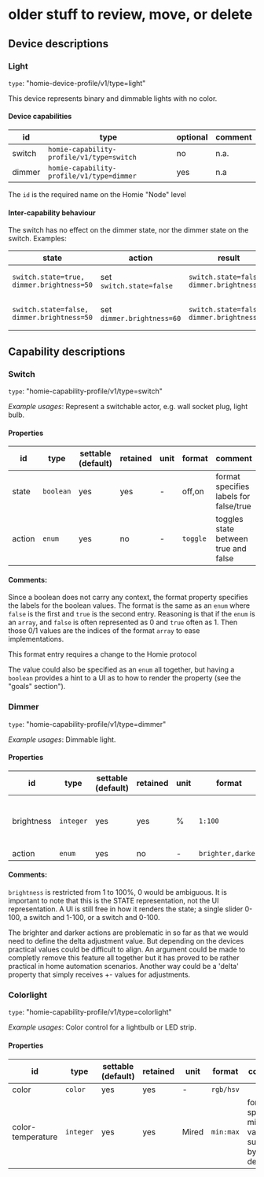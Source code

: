 # older stuff to review, move, or delete


## Device descriptions

### Light
`type`: "homie-device-profile/v1/type=light"

This device represents binary and dimmable lights with no color.

#### Device capabilities

|id|type|optional|comment
|-|-|-|-|
|switch|`homie-capability-profile/v1/type=switch`|no|n.a.
|dimmer|`homie-capability-profile/v1/type=dimmer`|yes|n.a

The `id` is the required name on the Homie "Node" level

#### Inter-capability behaviour

The switch has no effect on the dimmer state, nor the dimmer state on the switch. Examples:

|state|action|result|remark|
|-|-|-|-|
|`switch.state=true, dimmer.brightness=50`|set `switch.state=false`|`switch.state=false, dimmer.brightness=50`|brightness is unchanged
|`switch.state=false, dimmer.brightness=50`|set `dimmer.brightness=60`|`switch.state=false, dimmer.brightness=60`|light remains off


## Capability descriptions

### Switch
`type`: "homie-capability-profile/v1/type=switch"

*Example usages*: Represent a switchable actor, e.g. wall socket plug, light bulb.

#### Properties

|id|type|settable (default)|retained|unit|format|comment
|-|-|-|-|-|-|-|
|state|`boolean`|yes|yes|-|off,on|format specifies labels for false/true
|action|`enum`|yes|no|-|`toggle`| toggles state between true and false


#### Comments:
Since a boolean does not carry any context, the format property specifies the labels for the boolean values.
The format is the same as an `enum` where `false` is the first and `true` is the second entry.
Reasoning is that if the `enum` is an `array`, and `false` is often represented as 0 and `true` often as 1. Then those 0/1 values are the indices of the format `array` to ease implementations.

This format entry requires a change to the Homie protocol

The value could also be specified as an `enum` all together, but having a `boolean` provides a hint to a UI as to how to render the property (see the "goals" section").

### Dimmer
`type`: "homie-capability-profile/v1/type=dimmer"

*Example usages*: Dimmable light.

#### Properties

|id|type|settable (default)|retained|unit|format|comment
|-|-|-|-|-|-|-|
|brightness|`integer`|yes|yes|%|`1:100`|0 is not allowed since it would be ambiguous
|action|`enum`|yes|no|-|`brighter,darker`|

#### Comments:
`brightness` is restricted from 1 to 100%, 0 would be ambiguous. It is important to note that this is the STATE representation, not the UI representation. A UI is still free in how it renders the state; a single slider 0-100, a switch and 1-100, or a switch and 0-100.

The brighter and darker actions are problematic in so far as that we would need to define the delta adjustment value. But depending on the devices practical values could be difficult to align.
An argument could be made to completly remove this feature all together but it has proved to be rather practical in home automation scenarios.
Another way could be a 'delta' property that simply receives +- values for adjustments.

### Colorlight
`type`: "homie-capability-profile/v1/type=colorlight"

*Example usages*: Color control for a lightbulb or LED strip.

#### Properties

|id|type|settable (default)|retained|unit|format|comment
|-|-|-|-|-|-|-|
|color|`color`|yes|yes|-|`rgb/hsv`|
|color-temperature|`integer`|yes|yes|Mired|`min:max`| fomat specifies min max values supported by the device
